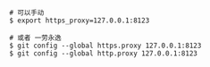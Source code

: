    # 可以手动
    $ export https_proxy=127.0.0.1:8123

    # 或者 一劳永逸
    $ git config --global https.proxy 127.0.0.1:8123
    $ git config --global http.proxy 127.0.0.1:8123